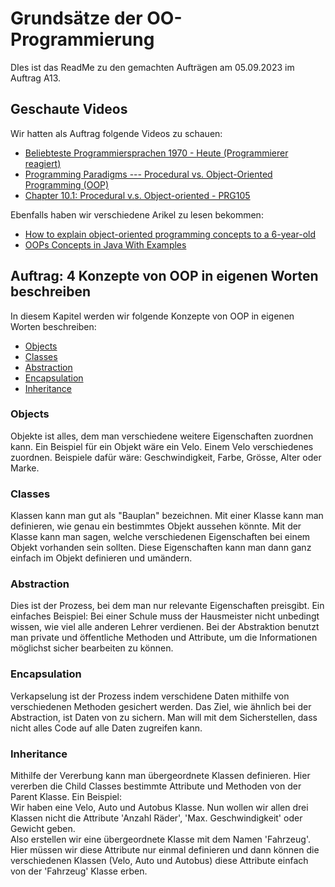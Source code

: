 # Grundsätze der OO-Programmierung
DIes ist das ReadMe zu den gemachten Aufträgen am 05.09.2023 im Auftrag A13.

## Geschaute Videos
Wir hatten als Auftrag folgende Videos zu schauen:
- [Beliebteste Programmiersprachen 1970 - Heute (Programmierer reagiert)
](https://www.youtube.com/watch?v=qLWb94Exc-o)
- [Programming Paradigms --- Procedural vs. Object-Oriented Programming (OOP)
](https://www.youtube.com/watch?v=4DDSUYhJIFc)
- [Chapter 10.1: Procedural v.s. Object-oriented - PRG105](https://www.youtube.com/watch?v=ese5Udwgwzc)

Ebenfalls haben wir verschiedene Arikel zu lesen bekommen:
- [How to explain object-oriented programming concepts to a 6-year-old](https://www.freecodecamp.org/news/object-oriented-programming-concepts-21bb035f7260/)
- [OOPs Concepts in Java With Examples](https://beginnersbook.com/2013/04/oops-concepts/)

## Auftrag: 4 Konzepte von OOP in eigenen Worten beschreiben
In diesem Kapitel werden wir folgende Konzepte von OOP in eigenen Worten beschreiben:
- [Objects](#objects)
- [Classes](#classes)
- [Abstraction](#abstraction)
- [Encapsulation](#encapsulation)
- [Inheritance](#inheritance)

### Objects
Objekte ist alles, dem man verschiedene weitere Eigenschaften zuordnen kann. Ein Beispiel für ein Objekt wäre ein Velo. 
Einem Velo verschiedenes zuordnen. Beispiele dafür wäre: Geschwindigkeit, Farbe, Grösse, Alter oder Marke. 

### Classes
Klassen kann man gut als "Bauplan" bezeichnen. Mit einer Klasse kann man definieren, wie genau ein bestimmtes Objekt aussehen könnte. 
Mit der Klasse kann man sagen, welche verschiedenen Eigenschaften bei einem Objekt vorhanden sein sollten. Diese Eigenschaften kann man dann ganz einfach im Objekt definieren und umändern. 

### Abstraction
Dies ist der Prozess, bei dem man nur relevante Eigenschaften preisgibt.
Ein einfaches Beispiel: Bei einer Schule muss der Hausmeister nicht unbedingt wissen, wie viel alle anderen Lehrer verdienen. 
Bei der Abstraktion benutzt man private und öffentliche Methoden und Attribute, um die Informationen möglichst sicher bearbeiten zu können. 

### Encapsulation
Verkapselung ist der Prozess indem verschidene Daten mithilfe von verschiedenen Methoden gesichert werden. Das Ziel, wie ähnlich bei der Abstraction, ist Daten von zu sichern. Man will mit dem Sicherstellen, dass nicht alles Code auf alle Daten zugreifen kann.

### Inheritance
Mithilfe der Vererbung kann man übergeordnete Klassen definieren. 
Hier vererben die Child Classes bestimmte Attribute und Methoden von der Parent Klasse. 
Ein Beispiel: <br>
Wir haben eine Velo, Auto und Autobus Klasse.
Nun wollen wir allen drei Klassen nicht die Attribute 'Anzahl Räder', 'Max. Geschwindigkeit' oder Gewicht geben. <br>
Also erstellen wir eine übergeordnete Klasse mit dem Namen 'Fahrzeug'. Hier müssen wir diese Attribute nur einmal definieren und dann können die verschiedenen Klassen (Velo, Auto und Autobus) diese Attribute einfach von der 'Fahrzeug' Klasse erben.